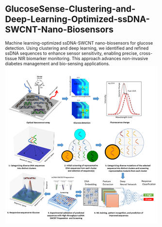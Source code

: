 # GlucoseSense-Clustering-and-Deep-Learning-Optimized-ssDNA-SWCNT-Nano-Biosensors
Machine learning-optimized ssDNA-SWCNT nano-biosensors for glucose detection. Using clustering and deep learning, we identified and refined ssDNA sequences to enhance sensor sensitivity, enabling precise, cross-tissue NIR biomarker monitoring. This approach advances non-invasive diabetes management and bio-sensing applications.
![Overview](images/Picture1.png)
